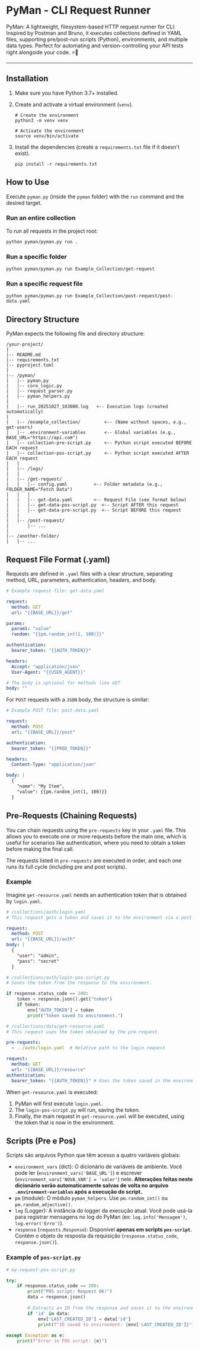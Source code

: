 # PyMan - CLI Request Runner

PyMan: A lightweight, filesystem-based HTTP request runner for CLI. Inspired by Postman and Bruno, it executes collections defined in YAML files, supporting pre/post-run scripts (Python), environments, and multiple data types. Perfect for automating and version-controlling your API tests right alongside your code. ⚡️🐍

---

## Installation

1.  Make sure you have Python 3.7+ installed.
2.  Create and activate a virtual environment (`venv`).

    ```console
    # Create the environment
    python3 -m venv venv
    
    # Activate the environment
    source venv/bin/activate
    ```

3.  Install the dependencies (create a `requirements.txt` file if it doesn't exist).

    ```console
    pip install -r requirements.txt
    ```

## How to Use

Execute `pyman.py` (inside the `pyman` folder) with the `run` command and the desired target.

### Run an entire collection

To run all requests in the project root:

```console
python pyman/pyman.py run .
```

### Run a specific folder

```console
python pyman/pyman.py run Example_Collection/get-request
```

### Run a specific request file

```console
python pyman/pyman.py run Example_Collection/post-request/post-data.yaml
```

## Directory Structure

PyMan expects the following file and directory structure:

```text
/your-project/
|
|-- README.md
|-- requirements.txt
|-- pyproject.toml
|
|-- /pyman/
|   |-- pyman.py
|   |-- core_logic.py
|   |-- request_parser.py
|   |-- pyman_helpers.py
|
|   |-- run_20251027_103000.log   <-- Execution logs (created automatically)
|
|   |-- /example_collection/         <-- (Name without spaces, e.g., get-users)
|   |-- .environment-variables       <-- Global variables (e.g., BASE_URL="https://api.com")
|   |-- collection-pre-script.py     <-- Python script executed BEFORE EACH request
|   |-- collection-pos-script.py     <-- Python script executed AFTER EACH request
|   |
|   |-- /logs/
|   |
|   |-- /get-request/
|   |   |-- config.yaml          <-- Folder metadata (e.g., FOLDER_NAME="Fetch Data")
|   |   |
|   |   |-- get-data.yaml        <-- Request File (see format below)
|   |   |-- get-data-pos-script.py  <-- Script AFTER this request
|   |   |-- get-data-pre-script.py  <-- Script BEFORE this request
|   |
|   |-- /post-request/
|       |-- ...
|
|-- /another-folder/
|   |-- ...
```

## Request File Format (.yaml)

Requests are defined in `.yaml` files with a clear structure, separating method, URL, parameters, authentication, headers, and body.

```yaml
# Example request file: get-data.yaml

request:
  method: GET
  url: "{{BASE_URL}}/get"

params:
  param1: "value"
  random: "{{pm.random_int(1, 100)}}"

authentication:
  bearer_token: "{{AUTH_TOKEN}}"

headers:
  Accept: "application/json"
  User-Agent: "{{USER_AGENT}}"

# The body is optional for methods like GET
body: ""
```

For `POST` requests with a `JSON` body, the structure is similar:

```yaml
# Example POST file: post-data.yaml

request:
  method: POST
  url: "{{BASE_URL}}/post"

authentication:
  bearer_token: "{{PROD_TOKEN}}"

headers:
  Content-Type: "application/json"

body: |
  {
    "name": "My Item",
    "value": {{pm.random_int(1, 100)}}
  }
```

## Pre-Requests (Chaining Requests)

You can chain requests using the `pre-requests` key in your `.yaml` file. This allows you to execute one or more requests before the main one, which is useful for scenarios like authentication, where you need to obtain a token before making the final call.

The requests listed in `pre-requests` are executed in order, and each one runs its full cycle (including pre and post scripts).

### Example

Imagine `get-resource.yaml` needs an authentication token that is obtained by `login.yaml`.

```yaml
# /collections/auth/login.yaml
# This request gets a token and saves it to the environment via a post-script.

request:
  method: POST
  url: "{{BASE_URL}}/auth"
body: |
  {
    "user": "admin",
    "pass": "secret"
  }
```

```python
# /collections/auth/login-pos-script.py
# Saves the token from the response to the environment.

if response.status_code == 200:
    token = response.json().get("token")
    if token:
        env["AUTH_TOKEN"] = token
        print("Token saved to environment.")
```

```yaml
# /collections/data/get-resource.yaml
# This request uses the token obtained by the pre-request.

pre-requests:
  - ../auth/login.yaml  # Relative path to the login request

request:
  method: GET
  url: "{{BASE_URL}}/resource"
authentication:
  bearer_token: "{{AUTH_TOKEN}}" # Uses the token saved in the environment
```

When `get-resource.yaml` is executed:
1.  PyMan will first execute `login.yaml`.
2.  The `login-pos-script.py` will run, saving the token.
3.  Finally, the main request in `get-resource.yaml` will be executed, using the token that is now in the environment.

## Scripts (Pre e Pos)

Scripts são arquivos Python que têm acesso a quatro variáveis globais:

-   `environment_vars` (dict): O dicionário de variáveis de ambiente. Você pode ler (`environment_vars['BASE_URL']`) e escrever (`environment_vars['NOVA_VAR'] = 'valor'`) nele. **Alterações feitas neste dicionário serão automaticamente salvas de volta no arquivo `.environment-variables` após a execução do script.**
-   `pm` (module): O módulo `pyman_helpers`. Use `pm.random_int()` ou `pm.random_adjective()`.
-   `log` (Logger): A instância do logger da execução atual. Você pode usá-la para registrar mensagens no log do PyMan (ex: `log.info('Mensagem')`, `log.error('Erro')`).
-   `response` (`requests.Response`): Disponível **apenas em scripts `pos-script`**. Contém o objeto de resposta da requisição (`response.status_code`, `response.json()`).

### Example of `pos-script.py`

```python
# my-request-pos-script.py

try:
    if response.status_code == 200:
        print("POS script: Request OK!")
        data = response.json()
        
        # Extracts an ID from the response and saves it to the environment
        if 'id' in data:
            env['LAST_CREATED_ID'] = data['id']
            print(f"ID saved to environment: {env['LAST_CREATED_ID']}")
            
except Exception as e:
    print(f"Error in POS script: {e}")

```